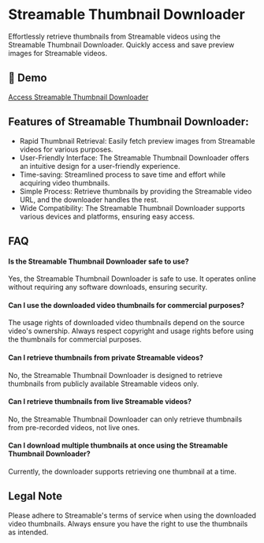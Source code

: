 # Streamable Thumbnail Downloader

Effortlessly retrieve thumbnails from Streamable videos using the Streamable Thumbnail Downloader. Quickly access and save preview images for Streamable videos.

## 🔗 Demo

[Access Streamable Thumbnail Downloader](https://imgpanda.com/streamable-video-thumbnail-downloader/)

## Features of Streamable Thumbnail Downloader:

- Rapid Thumbnail Retrieval: Easily fetch preview images from Streamable videos for various purposes.
- User-Friendly Interface: The Streamable Thumbnail Downloader offers an intuitive design for a user-friendly experience.
- Time-saving: Streamlined process to save time and effort while acquiring video thumbnails.
- Simple Process: Retrieve thumbnails by providing the Streamable video URL, and the downloader handles the rest.
- Wide Compatibility: The Streamable Thumbnail Downloader supports various devices and platforms, ensuring easy access.

## FAQ

#### Is the Streamable Thumbnail Downloader safe to use?

Yes, the Streamable Thumbnail Downloader is safe to use. It operates online without requiring any software downloads, ensuring security.

#### Can I use the downloaded video thumbnails for commercial purposes?

The usage rights of downloaded video thumbnails depend on the source video's ownership. Always respect copyright and usage rights before using the thumbnails for commercial purposes.

#### Can I retrieve thumbnails from private Streamable videos?

No, the Streamable Thumbnail Downloader is designed to retrieve thumbnails from publicly available Streamable videos only.

#### Can I retrieve thumbnails from live Streamable videos?

No, the Streamable Thumbnail Downloader can only retrieve thumbnails from pre-recorded videos, not live ones.

#### Can I download multiple thumbnails at once using the Streamable Thumbnail Downloader?

Currently, the downloader supports retrieving one thumbnail at a time.

## Legal Note

Please adhere to Streamable's terms of service when using the downloaded video thumbnails. Always ensure you have the right to use the thumbnails as intended.
